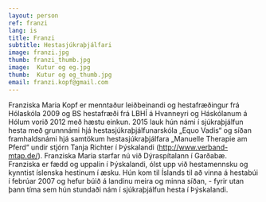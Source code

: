 ```yaml
---
layout: person
ref: franzi
lang: is
title: Franzi
subtitle: Hestasjúkraþjálfari
image: franzi.jpg
thumb: franzi_thumb.jpg
image:  Kutur og eg.jpg
thumb:  Kutur og eg_thumb.jpg
email: franzi.kopf@gmail.com
---
```


Franziska Maria Kopf er menntaður leiðbeinandi og hestafræðingur frá Hólaskóla 2009 og  BS hestafræði frá LBHÍ á Hvanneyri og Háskólanum á Hólum vorið 2012 með hæstu einkun. 
2015 lauk hún námi í sjúkraþjálfun hesta með grunnnámi hjá hestasjúkraþjálfunarskóla „Equo Vadis“ og síðan framhaldsnámi hjá samtökum hestasjúkraþjálfara „Manuelle Therapie am Pferd“ undir stjórn Tanja Richter í Þýskalandi (http://www.verband-mtap.de/).
Franziska Maria starfar nú við Dýraspítalann í Garðabæ.
Franziska er fædd og uppalin í Þýskalandi, ólst upp við hestamennsku og kynntist íslenska hestinum í æsku. Hún kom til Íslands til að vinna á hestabúi í febrúar 2007 og hefur búið á landinu meira og minna síðan, - fyrir utan þann tíma sem hún stundaði nám í sjúkraþjálfun hesta í Þýskalandi. 

